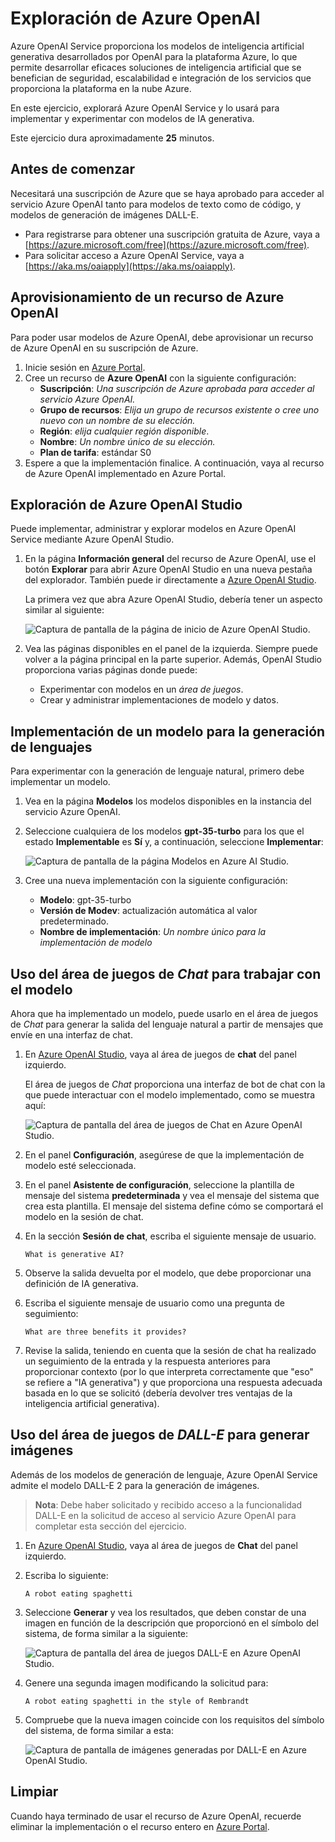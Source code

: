 # Exploración de Azure OpenAI

Azure OpenAI Service proporciona los modelos de inteligencia artificial generativa desarrollados por OpenAI para la plataforma Azure, lo que permite desarrollar eficaces soluciones de inteligencia artificial que se benefician de seguridad, escalabilidad e integración de los servicios que proporciona la plataforma en la nube Azure.

En este ejercicio, explorará Azure OpenAI Service y lo usará para implementar y experimentar con modelos de IA generativa.

Este ejercicio dura aproximadamente **25** minutos.

## Antes de comenzar

Necesitará una suscripción de Azure que se haya aprobado para acceder al servicio Azure OpenAI tanto para modelos de texto como de código, y modelos de generación de imágenes DALL-E.

- Para registrarse para obtener una suscripción gratuita de Azure, vaya a [https://azure.microsoft.com/free](https://azure.microsoft.com/free).
- Para solicitar acceso a Azure OpenAI Service, vaya a [https://aka.ms/oaiapply](https://aka.ms/oaiapply).

## Aprovisionamiento de un recurso de Azure OpenAI

Para poder usar modelos de Azure OpenAI, debe aprovisionar un recurso de Azure OpenAI en su suscripción de Azure.

1. Inicie sesión en [Azure Portal](https://portal.azure.com).
2. Cree un recurso de **Azure OpenAI** con la siguiente configuración:
    - **Suscripción**: *Una suscripción de Azure aprobada para acceder al servicio Azure OpenAI.*
    - **Grupo de recursos**: *Elija un grupo de recursos existente o cree uno nuevo con un nombre de su elección.*
    - **Región**: *elija cualquier región disponible*.
    - **Nombre**: *Un nombre único de su elección.*
    - **Plan de tarifa**: estándar S0
3. Espere a que la implementación finalice. A continuación, vaya al recurso de Azure OpenAI implementado en Azure Portal.

## Exploración de Azure OpenAI Studio

Puede implementar, administrar y explorar modelos en Azure OpenAI Service mediante Azure OpenAI Studio.

1. En la página **Información general** del recurso de Azure OpenAI, use el botón **Explorar** para abrir Azure OpenAI Studio en una nueva pestaña del explorador. También puede ir directamente a [Azure OpenAI Studio](https://oai.azure.com/).

    La primera vez que abra Azure OpenAI Studio, debería tener un aspecto similar al siguiente:

    ![Captura de pantalla de la página de inicio de Azure OpenAI Studio.](./media/generative-ai/ai-studio.png)

1. Vea las páginas disponibles en el panel de la izquierda. Siempre puede volver a la página principal en la parte superior. Además, OpenAI Studio proporciona varias páginas donde puede:
    - Experimentar con modelos en un *área de juegos*.
    - Crear y administrar implementaciones de modelo y datos.

## Implementación de un modelo para la generación de lenguajes

Para experimentar con la generación de lenguaje natural, primero debe implementar un modelo.

1. Vea en la página **Modelos** los modelos disponibles en la instancia del servicio Azure OpenAI.
1. Seleccione cualquiera de los modelos **gpt-35-turbo** para los que el estado **Implementable** es **Sí** y, a continuación, seleccione **Implementar**:

    ![Captura de pantalla de la página Modelos en Azure AI Studio.](./media/generative-ai/deploy-model.png)

1. Cree una nueva implementación con la siguiente configuración:
    - **Modelo**: gpt-35-turbo
    - **Versión de Modev**: actualización automática al valor predeterminado.
    - **Nombre de implementación**: *Un nombre único para la implementación de modelo*

## Uso del área de juegos de *Chat* para trabajar con el modelo

Ahora que ha implementado un modelo, puede usarlo en el área de juegos de *Chat* para generar la salida del lenguaje natural a partir de mensajes que envíe en una interfaz de chat.

1. En [Azure OpenAI Studio](https://oai.azure.com/), vaya al área de juegos de **chat** del panel izquierdo.

    El área de juegos de *Chat* proporciona una interfaz de bot de chat con la que puede interactuar con el modelo implementado, como se muestra aquí:

    ![Captura de pantalla del área de juegos de Chat en Azure OpenAI Studio.](./media/generative-ai/chat-playground.png)

1. En el panel **Configuración**, asegúrese de que la implementación de modelo esté seleccionada.
1. En el panel **Asistente de configuración**, seleccione la plantilla de mensaje del sistema **predeterminada** y vea el mensaje del sistema que crea esta plantilla. El mensaje del sistema define cómo se comportará el modelo en la sesión de chat.
1. En la sección **Sesión de chat**, escriba el siguiente mensaje de usuario.

    ```
   What is generative AI?
    ```

1. Observe la salida devuelta por el modelo, que debe proporcionar una definición de IA generativa.
1. Escriba el siguiente mensaje de usuario como una pregunta de seguimiento:

    ```
   What are three benefits it provides?
    ```

1. Revise la salida, teniendo en cuenta que la sesión de chat ha realizado un seguimiento de la entrada y la respuesta anteriores para proporcionar contexto (por lo que interpreta correctamente que "eso" se refiere a "IA generativa") y que proporciona una respuesta adecuada basada en lo que se solicitó (debería devolver tres ventajas de la inteligencia artificial generativa).

## Uso del área de juegos de *DALL-E* para generar imágenes

Además de los modelos de generación de lenguaje, Azure OpenAI Service admite el modelo DALL-E 2 para la generación de imágenes.

> **Nota**: Debe haber solicitado y recibido acceso a la funcionalidad DALL-E en la solicitud de acceso al servicio Azure OpenAI para completar esta sección del ejercicio.

1. En [Azure OpenAI Studio](https://oai.azure.com/), vaya al área de juegos de **Chat** del panel izquierdo.
1. Escriba lo siguiente:

    ```
    A robot eating spaghetti
    ```

1. Seleccione **Generar** y vea los resultados, que deben constar de una imagen en función de la descripción que proporcionó en el símbolo del sistema, de forma similar a la siguiente:

    ![Captura de pantalla del área de juegos DALL-E en Azure OpenAI Studio.](./media/generative-ai/dall-e-playground.png)

1. Genere una segunda imagen modificando la solicitud para:

    ```
    A robot eating spaghetti in the style of Rembrandt
    ```
1. Compruebe que la nueva imagen coincide con los requisitos del símbolo del sistema, de forma similar a esta:

    ![Captura de pantalla de imágenes generadas por DALL-E en Azure OpenAI Studio.](./media/generative-ai/dall-e-results.png)

## Limpiar

Cuando haya terminado de usar el recurso de Azure OpenAI, recuerde eliminar la implementación o el recurso entero en [Azure Portal](https://portal.azure.com/?azure-portal=true).
